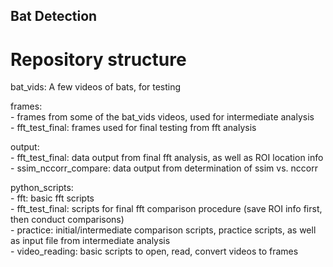 ## Bat Detection

# Repository structure

bat_vids: A few videos of bats, for testing

frames:  
    - frames from some of the bat_vids videos, used for intermediate analysis  
    - fft_test_final: frames used for final testing from fft analysis

output:  
    - fft_test_final: data output from final fft analysis, as well as ROI location info  
    - ssim_nccorr_compare: data output from determination of ssim vs. nccorr  

python_scripts:  
    - fft: basic fft scripts  
    - fft_test_final: scripts for final fft comparison procedure (save ROI info first, then conduct comparisons)  
    - practice: initial/intermediate comparison scripts, practice scripts, as well as input file from intermediate analysis  
    - video_reading: basic scripts to open, read, convert videos to frames
